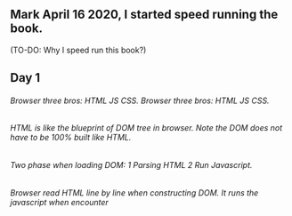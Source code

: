 ## Mark April 16 2020, I started speed running the book.

(TO-DO: Why I speed run this book?)  
## Day 1
######   Browser three bros: HTML JS CSS.  Browser three bros: HTML JS CSS.  
######   HTML is like the blueprint of DOM tree in browser. Note the DOM does not have to be 100% built like HTML.  
######   Two phase when loading DOM: 1 Parsing HTML 2 Run Javascript. 
######   Browser read HTML line by line when constructing DOM. It runs the javascript when encounter <script> tag.
######   Javascript has access to 'window', which represents the website that the js runs in. 'Document' is a element of 'window'.  
######   Event queue is a nice feature. The queue is operated in browser not js. I think it's FIFO queue.  
######   Not only JS can register events in the event queue. But also the browser (incoming network traffic) and the user(click) register events.  
  
## Day 2
######   Function context. There is always one "window" context. "this" keyword inside a function refers to its context.
######   Ways of defining functions. function declaration. arrow function. function as method. "new" keyword. 
######   "arguments" and "this" are implicitly passed to function as arguments.
######   "arguments" contains all the arguments passed into a function.
######   "arguments" is not an array. 
######   The values in "arguments" entries are shadow-copy of real arguments, so changing one will reflects on others.
######   Use of "new" + function as object initializer. Use "this" to refer to the calling object.
######   Function context depends on function invocation.
######   Arrow functions uses the context when its created, if not explicitly changed.
######   TBH try don't use this, its chaotic.
